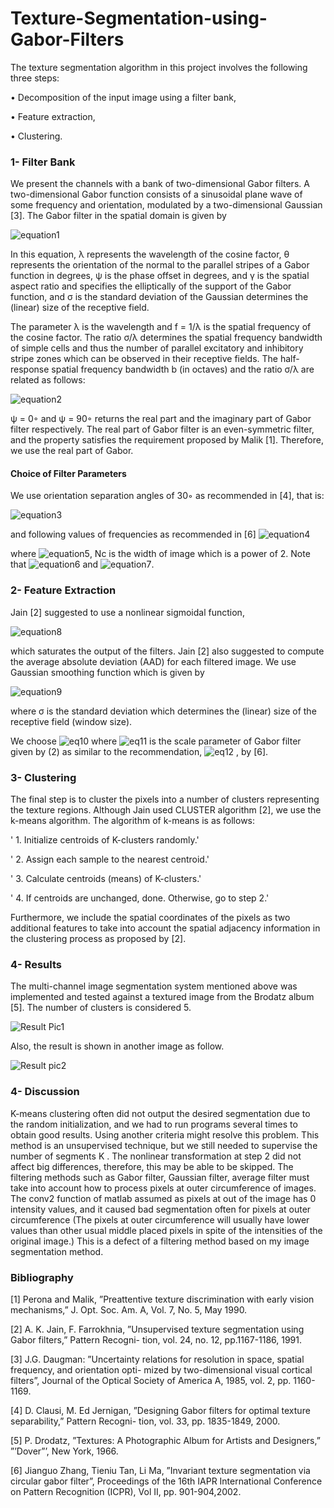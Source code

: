 # Texture-Segmentation-using-Gabor-Filters
The texture segmentation algorithm in this project involves the following three steps:

• Decomposition of the input image using a filter bank,

• Feature extraction,

• Clustering.


### 1- Filter Bank

We present the channels with a bank of two-dimensional Gabor filters. A two-dimensional Gabor function
consists of a sinusoidal plane wave of some frequency and orientation, modulated by a two-dimensional
Gaussian [3]. The Gabor filter in the spatial domain is given by

![equation1](https://user-images.githubusercontent.com/15813546/31584944-6b9ce89a-b1c5-11e7-872a-a4eb1870a624.jpg)

In this equation, λ represents the wavelength of the cosine factor, θ represents the orientation of the
normal to the parallel stripes of a Gabor function in degrees, ψ is the phase offset in degrees, and γ is the
spatial aspect ratio and specifies the elliptically of the support of the Gabor function, and σ is the standard
deviation of the Gaussian determines the (linear) size of the receptive field.

The parameter λ is the wavelength and f = 1/λ is the spatial frequency of the cosine factor. The ratio σ/λ
determines the spatial frequency bandwidth of simple cells and thus the number of parallel excitatory and
inhibitory stripe zones which can be observed in their receptive fields. The half-response spatial frequency
bandwidth b (in octaves) and the ratio σ/λ are related as follows:

![equation2](https://user-images.githubusercontent.com/15813546/31584961-dc646026-b1c5-11e7-89bf-5b1bb14b82c0.jpg)

ψ = 0◦ and ψ = 90◦ returns the real part and the imaginary part of Gabor filter respectively. The real part
of Gabor filter is an even-symmetric filter, and the property satisfies the requirement proposed by Malik [1].
Therefore, we use the real part of Gabor.

#### Choice of Filter Parameters

We use orientation separation angles of 30◦ as recommended in [4], that is:

![equation3](https://user-images.githubusercontent.com/15813546/31584981-3d7e1e38-b1c6-11e7-9ab6-6e0693d38e78.jpg)

and following values of frequencies as recommended in [6]
![equation4](https://user-images.githubusercontent.com/15813546/31584990-652c251a-b1c6-11e7-9026-3e729f550684.jpg)

where ![equation5](https://user-images.githubusercontent.com/15813546/31585017-c9891d9c-b1c6-11e7-8b4d-4125f0c151cc.jpg), Nc is the width of image which is a power of 2. Note that ![equation6](https://user-images.githubusercontent.com/15813546/31585024-e950a26c-b1c6-11e7-8066-9ca836cfc5ba.jpg)
and ![equation7](https://user-images.githubusercontent.com/15813546/31585032-f6106a64-b1c6-11e7-855d-e1530a86f5c9.jpg).

### 2-  Feature Extraction

Jain [2] suggested to use a nonlinear sigmoidal function,

![equation8](https://user-images.githubusercontent.com/15813546/31585064-a9012906-b1c7-11e7-897f-d5f28a7b8687.jpg)

which saturates the output of the filters.
Jain [2] also suggested to compute the average absolute deviation (AAD) for each filtered image. We use
Gaussian smoothing function which is given by

![equation9](https://user-images.githubusercontent.com/15813546/31585066-af7b7ef8-b1c7-11e7-90ad-04bc40193c45.jpg)

where σ is the standard deviation which determines the (linear) size of the receptive field (window size).

   We choose ![eq10](https://user-images.githubusercontent.com/15813546/31585078-10912e18-b1c8-11e7-86b8-6f13d6346a6a.jpg) where ![eq11](https://user-images.githubusercontent.com/15813546/31585079-17ac21d0-b1c8-11e7-9b3e-7388ae60f260.jpg) is the scale parameter of Gabor filter given by (2) as similar to the recommendation, ![eq12](https://user-images.githubusercontent.com/15813546/31585080-259f1f36-b1c8-11e7-8fc6-531d911ef60a.jpg) , by [6].
   
   ### 3- Clustering
   
   The final step is to cluster the pixels into a number of clusters representing the texture regions. Although
Jain used CLUSTER algorithm [2], we use the k-means algorithm. The algorithm of k-means is as follows:

'   1. Initialize centroids of K-clusters randomly.'

'   2. Assign each sample to the nearest centroid.'

'   3. Calculate centroids (means) of K-clusters.'

'   4. If centroids are unchanged, done. Otherwise, go to step 2.'

Furthermore, we include the spatial coordinates of the pixels as two additional features to take into
account the spatial adjacency information in the clustering process as proposed by [2].

### 4- Results

The multi-channel image segmentation system mentioned above was implemented and tested against a textured
image from the Brodatz album [5]. The number of clusters is considered 5.

![Result Pic1](https://user-images.githubusercontent.com/15813546/31585142-7bc2b7fa-b1c9-11e7-9e7d-fa460f94ea1a.jpg)

Also, the result is shown in another image as follow.

![Result pic2](https://user-images.githubusercontent.com/15813546/31585140-72f6b9fa-b1c9-11e7-9272-2a399b6b40f1.jpg)

### 4- Discussion

K-means clustering often did not output the desired segmentation due to the random initialization, and we
had to run programs several times to obtain good results. Using another criteria might resolve this problem.
This method is an unsupervised technique, but we still needed to supervise the number of segments K . The
nonlinear transformation at step 2 did not affect big differences, therefore, this may be able to be skipped.
The filtering methods such as Gabor filter, Gaussian filter, average filter must take into account how to
process pixels at outer circumference of images. The conv2 function of matlab assumed as pixels at out of
the image has 0 intensity values, and it caused bad segmentation often for pixels at outer circumference (The
pixels at outer circumference will usually have lower values than other usual middle placed pixels in spite
of the intensities of the original image.) This is a defect of a filtering method based on my image segmentation
method.

### Bibliography

[1] Perona and Malik, ”Preattentive texture discrimination with early vision mechanisms,” J. Opt. Soc.
Am. A, Vol. 7, No. 5, May 1990.

[2] A. K. Jain, F. Farrokhnia, ”Unsupervised texture segmentation using Gabor filters,” Pattern Recogni-
tion, vol. 24, no. 12, pp.1167-1186, 1991.

[3] J.G. Daugman: ”Uncertainty relations for resolution in space, spatial frequency, and orientation opti-
mized by two-dimensional visual cortical filters”, Journal of the Optical Society of America A, 1985,
vol. 2, pp. 1160-1169.

[4] D. Clausi, M. Ed Jernigan, ”Designing Gabor filters for optimal texture separability,” Pattern Recogni-
tion, vol. 33, pp. 1835-1849, 2000.

[5] P. Drodatz, ”Textures: A Photographic Album for Artists and Designers,” ”’Dover”’, New York, 1966.

[6] Jianguo Zhang, Tieniu Tan, Li Ma, ”Invariant texture segmentation via circular gabor filter”, Proceedings of the 16th IAPR International Conference on Pattern Recognition (ICPR), Vol II, pp. 901-904,2002.







